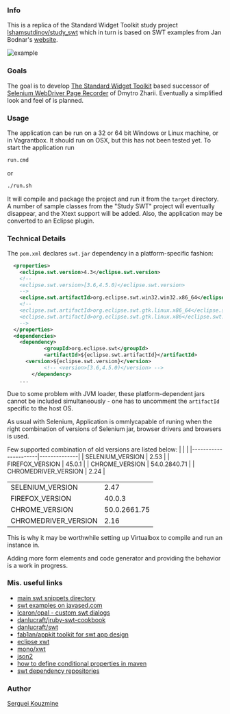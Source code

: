 ### Info
This is a replica of the Standard Widget Toolkit study project [lshamsutdinov/study_swt](https://github.com/lshamsutdinov/study_swt)
which in turn is based on SWT examples from Jan Bodnar's [website](zetcode.com).

![example](https://github.com/sergueik/selenium_java/blob/master/swd_recorder/screenshots/capture2.png)

### Goals

The goal is to develop [The Standard Widget Toolkit](https://www.eclipse.org/swt/) based successor of [Selenium WebDriver Page Recorder](https://github.com/dzharii/swd-recorder) of Dmytro Zharii.
Eventually a simplified look and feel of is planned.
### Usage

The application can be run on a 32 or 64 bit Windows or Linux machine, or in Vagrantbox. It should run on OSX, but this has not been tested yet.
To start the application run
```cmd
run.cmd
```
or
```bash
./run.sh
```
It will compile and package the project and run it from the `target` directory. A number of sample classes from the "Study SWT" project will eventually disappear, and the Xtext support will be added. Also, the application may be converted to an Eclipse plugin.

### Technical Details

The `pom.xml` declares `swt.jar` dependency in a platform-specific fashion:

```xml
  <properties>
    <eclipse.swt.version>4.3</eclipse.swt.version>
    <!--
    <eclipse.swt.version>[3.6,4.5.0)</eclipse.swt.version>
    -->
    <eclipse.swt.artifactId>org.eclipse.swt.win32.win32.x86_64</eclipse.swt.artifactId>
    <!--
    <eclipse.swt.artifactId>org.eclipse.swt.gtk.linux.x86_64</eclipse.swt.artifactId>
    <eclipse.swt.artifactId>org.eclipse.swt.gtk.linux.x86</eclipse.swt.artifactId>
    -->
  </properties>
  <dependencies>
    <dependency>
			<groupId>org.eclipse.swt</groupId>
			<artifactId>${eclipse.swt.artifactId}</artifactId>
      <version>${eclipse.swt.version}</version>
			<!-- <version>[3.6,4.5.0)</version> -->
		</dependency>
    ...
```
Due to some problem with JVM loader, these platform-dependent jars cannot be included simultaneously - one has to uncomment the `artifactId` specific to the host OS.

As usual with Selenium, Application is ommlycapable of runing when the right combination of versions of Selenium jar, browser drivers and browsers is used.

Few supported combination of old versions are listed below:
|                      |              |
|----------------------|--------------|
| SELENIUM_VERSION     | 2.53         |
| FIREFOX_VERSION      | 45.0.1       |
| CHROME_VERSION       | 54.0.2840.71 |
| CHROMEDRIVER_VERSION | 2.24         |

|                      |              |
|----------------------|--------------|
| SELENIUM_VERSION     | 2.47         |
| FIREFOX_VERSION      | 40.0.3       |
| CHROME_VERSION       | 50.0.2661.75 |
| CHROMEDRIVER_VERSION | 2.16         |

This is why it may be worthwhile setting up Virtualbox to compile and run an instance in.

Adding more form elements and code generator and providing the behavior is a work in progress.

### Mis. useful links
  * [main swt snippets directory](https://www.eclipse.org/swt/snippets/)
  * [swt examples on javased.com](http://www.javased.com/?api=org.eclipse.swt.widgets.FileDialog)
  * [lcaron/opal - custom swt dialogs ](https://github.com/lcaron/opal)
  * [danlucraft/jruby-swt-cookbook](https://github.com/danlucraft/jruby-swt-cookbook)
  * [danlucraft/swt](https://github.com/danlucraft/swt)
  * [fab1an/appkit toolkit for swt app design](https://github.com/fab1an/appkit)
  * [eclipse xwt](https://wiki.eclipse.org/XWT_Documentation)
  * [mono/xwt](https://github.com/mono/xwt)
  * [json2](https://github.com/douglascrockford/JSON-js)
  * [how to define conditional properties in maven](http://stackoverflow.com/questions/14430122/how-to-define-conditional-properties-in-maven)
  * [swt dependency repositories](http://stackoverflow.com/questions/5096299/maven-project-swt-3-5-dependency-any-official-public-repo)

### Author
[Serguei Kouzmine](kouzmine_serguei@yahoo.com)
